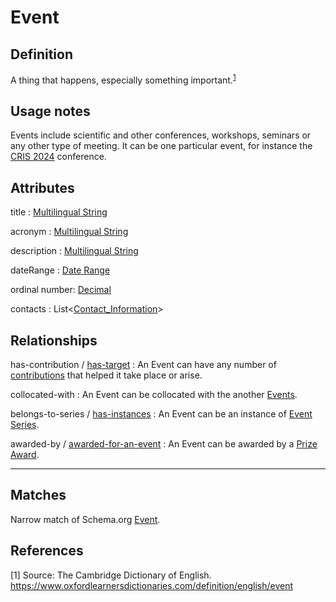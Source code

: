 # Event

## Definition

A thing that happens, especially something important.<sup>[1](#fn1)</sup>

## Usage notes

Events include scientific and other conferences, workshops, seminars or any other type of meeting. 
It can be one particular event, for instance the [CRIS 2024](https://doi.org/10.25798/9mpv-rg74) conference.

## Attributes

title : [Multilingual String](../datatypes/Multilingual_String.md)

acronym : [Multilingual String](../datatypes/Multilingual_String.md)

description : [Multilingual String](../datatypes/Multilingual_String.md)

dateRange : [Date Range](../datatypes/Date_Range.md)

ordinal number: [Decimal](../datatypes/Decimal.md)

contacts : List<[Contact_Information](../datatypes/Contact_Information.md)>

## Relationships

<a name="rel__has-contribution">has-contribution</a> / [has-target](../entities/Contribution_to_Event.md#user-content-rel__has-target) : An Event can have any number of [contributions](../entities/Contribution_to_Event.md) that helped it take place or arise.

<a name="rel__collocated-with">collocated-with</a> : An Event can be collocated with the another [Events](../entities/Event.md).

<a name="rel__belongs-to-series">belongs-to-series</a> / [has-instances](../entities/Event_Series.md#user-content-rel__has-instances) : An Event can be an instance of [Event Series](../entities/Event_Series.md).

<a name="rel__awarded-by">awarded-by</a> / [awarded-for-an-event](../entities/Prize_Award.md#user-content-rel__awarded-for-an-event) : An Event can be awarded by a [Prize Award](../entities/Prize_Award.md).


---
## Matches
Narrow match of Schema.org [Event](https://schema.org/Event).

## References
<a name="fn1">\[1\]</a> Source: The Cambridge Dictionary of English. https://www.oxfordlearnersdictionaries.com/definition/english/event